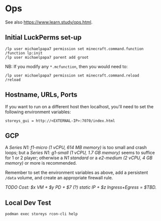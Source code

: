 # Ops

See also https://www.learn.study/ops.html.


## Initial LuckPerms set-up

    /lp user michaelpapa7 permission set minecraft.command.function
    /function lp:init
    /lp user michaelpapa7 parent add groot

NB: If you modify any `*.mcfunction`, then you would need to:

    /lp user michaelpapa7 permission set minecraft.command.reload
    /reload


## Hostname, URLs, Ports

If you want to run on a different host then localhost, you'll need to set the following environment variables:

    storeys_gui = http://<EXTERNAL-IP>:7070/index.html


## GCP

A _Series N1: f1-micro (1 vCPU, 614 MB memory)_ is too small and crash loops; but
a _Series N1: g1-small (1 vCPU, 1.7 GB memory)_ seems to suffice for 1 or 2 player; otherwise
a _N1 standard_ or
a _e2-medium (2 vCPU, 4 GB memory)_ or more is recommended.

Remember to set the environment variables as above, add a persistent `/data` volume, and create an appropriate firewall rule.

_TODO Cost: $x VM + $y PD + $7 (?) static IP + $z Ingress+Egress = $TBD._


## Local Dev Test

    podman exec storeys rcon-cli help
